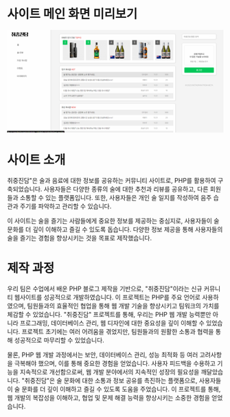 # 사이트 메인 화면 미리보기 
<img src='php03-CJJD/assets/img/mainpage.png'/>

# 사이트 소개 
취중진담"은 술과 음료에 대한 정보를 공유하는 커뮤니티 사이트로, PHP를 활용하여 구축되었습니다. 사용자들은 다양한 종류의 술에 대한 추천과 리뷰를 공유하고, 다른 회원들과 소통할 수 있는 플랫폼입니다. 또한, 사용자들은 개인 술 일지를 작성하여 음주 습관과 주기를 파악하고 관리할 수 있습니다.

이 사이트는 술을 즐기는 사람들에게 중요한 정보를 제공하는 중심지로, 사용자들이 술 문화를 더 깊이 이해하고 즐길 수 있도록 돕습니다. 다양한 정보 제공을 통해 사용자들의 술을 즐기는 경험을 향상시키는 것을 목표로 제작했습니다.


# 제작 과정
우리 팀은 수업에서 배운 PHP 블로그 제작을 기반으로, "취중진담"이라는 신규 커뮤니티 웹사이트를 성공적으로 개발하였습니다. 이 프로젝트는 PHP를 주요 언어로 사용하였으며, 팀원들과의 효율적인 협업을 통해 웹 개발 기술을 향상시키고 팀워크의 가치를 체감할 수 있었습니다. "취중진담" 프로젝트를 통해, 우리는 PHP 웹 개발 능력뿐만 아니라 프로그래밍, 데이터베이스 관리, 웹 디자인에 대한 중요성을 깊이 이해할 수 있었습니다. 프로젝트 초기에는 여러 어려움을 겪었지만, 팀원들과의 원활한 소통과 협력을 통해 성공적으로 마무리할 수 있었습니다.

물론, PHP 웹 개발 과정에서는 보안, 데이터베이스 관리, 성능 최적화 등 여러 고려사항을 극복해야 했으며, 이를 통해 중요한 경험을 얻었습니다. 사용자 피드백을 수용하고 기능을 지속적으로 개선함으로써, 웹 개발 분야에서의 지속적인 성장의 필요성을 깨달았습니다. "취중진담"은 술 문화에 대한 소통과 정보 공유를 촉진하는 플랫폼으로, 사용자들이 술 문화를 더 깊이 이해하고 즐길 수 있도록 도움을 주었습니다. 이 프로젝트를 통해, 웹 개발의 복잡성을 이해하고, 협업 및 문제 해결 능력을 향상시키는 소중한 경험을 얻었습니다.
